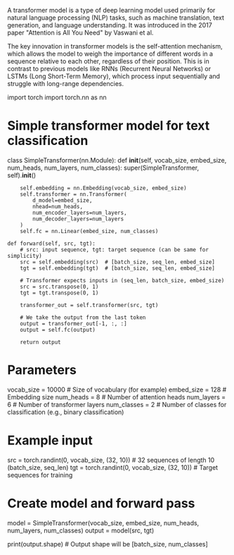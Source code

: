 A transformer model is a type of deep learning model used primarily for natural language processing (NLP) tasks, such as machine translation, text generation, and language understanding. It was introduced in the 2017 paper "Attention is All You Need" by Vaswani et al.

The key innovation in transformer models is the self-attention mechanism, which allows the model to weigh the importance of different words in a sequence relative to each other, regardless of their position. This is in contrast to previous models like RNNs (Recurrent Neural Networks) or LSTMs (Long Short-Term Memory), which process input sequentially and struggle with long-range dependencies.


import torch
import torch.nn as nn

# Simple transformer model for text classification
class SimpleTransformer(nn.Module):
    def __init__(self, vocab_size, embed_size, num_heads, num_layers, num_classes):
        super(SimpleTransformer, self).__init__()
        
        self.embedding = nn.Embedding(vocab_size, embed_size)
        self.transformer = nn.Transformer(
            d_model=embed_size, 
            nhead=num_heads, 
            num_encoder_layers=num_layers, 
            num_decoder_layers=num_layers
        )
        self.fc = nn.Linear(embed_size, num_classes)
    
    def forward(self, src, tgt):
        # src: input sequence, tgt: target sequence (can be same for simplicity)
        src = self.embedding(src)  # [batch_size, seq_len, embed_size]
        tgt = self.embedding(tgt)  # [batch_size, seq_len, embed_size]
        
        # Transformer expects inputs in (seq_len, batch_size, embed_size)
        src = src.transpose(0, 1)
        tgt = tgt.transpose(0, 1)
        
        transformer_out = self.transformer(src, tgt)
        
        # We take the output from the last token
        output = transformer_out[-1, :, :]
        output = self.fc(output)
        
        return output

# Parameters
vocab_size = 10000  # Size of vocabulary (for example)
embed_size = 128  # Embedding size
num_heads = 8  # Number of attention heads
num_layers = 6  # Number of transformer layers
num_classes = 2  # Number of classes for classification (e.g., binary classification)

# Example input
src = torch.randint(0, vocab_size, (32, 10))  # 32 sequences of length 10 (batch_size, seq_len)
tgt = torch.randint(0, vocab_size, (32, 10))  # Target sequences for training

# Create model and forward pass
model = SimpleTransformer(vocab_size, embed_size, num_heads, num_layers, num_classes)
output = model(src, tgt)

print(output.shape)  # Output shape will be [batch_size, num_classes]

